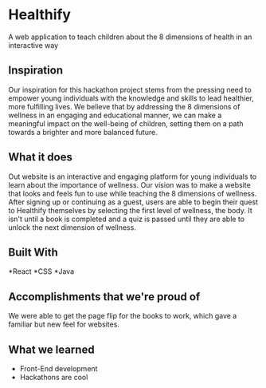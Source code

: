 # Healthify
A web application to teach children about the 8 dimensions of health in an interactive way


## Inspiration
Our inspiration for this hackathon project stems from the pressing need to empower young individuals with the knowledge and skills to lead healthier, more fulfilling lives. We believe that by addressing the 8 dimensions of wellness in an engaging and educational manner, we can make a meaningful impact on the well-being of children, setting them on a path towards a brighter and more balanced future.

## What it does
Out website is an interactive and engaging platform for young individuals to learn about the importance of wellness. Our vision was to make a website that looks and feels fun to use while teaching the 8 dimensions of wellness. After signing up or continuing as a guest, users are able to begin their quest to Healthify themselves by selecting the first level of wellness, the body. It isn't until a book is completed and a quiz is passed until they are able to unlock the next dimension of wellness.

## Built With
*React
*CSS
*Java

## Accomplishments that we're proud of
We were able to get the page flip for the books to work, which gave a familiar but new feel for websites.

## What we learned
* Front-End development
* Hackathons are cool
